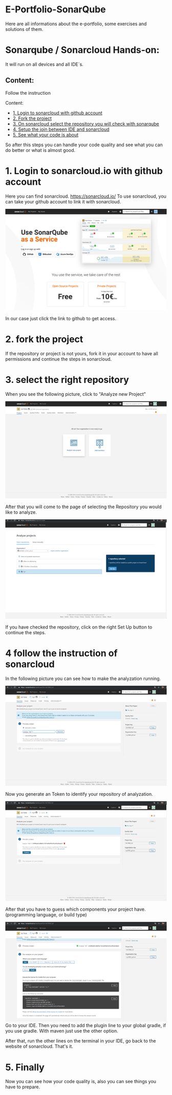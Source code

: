 # E-Portfolio-SonarQube

Here are all informations about the e-portfolio, some exercises and solutions of them.

# Sonarqube / Sonarcloud Hands-on:

It will run on all devices and all IDE´s.

## Content:

Follow the instruction

Content:
- [1. Login to sonarcloud with github account](#1-login-to-sonarcloud-with-github-account)
- [2. Fork the project](#2-fork-the-project)
- [3. On sonarcloud select the repository you will check with sonarqube](#3-on-sonarcloud-select-the-repository-you-will-check-with-sonarqube)
- [4. Setup the join between IDE and sonarcloud](#4-setup-the-join-between-IDE-and-sonarcloud)
- [5. See what your code is about](#5-see-what-your-code-is-about)

So after this steps you can handle your code quality and see what you can do better or what is almost good.

# 1. Login to sonarcloud.io with github account

Here you can find sonarcloud. https://sonarcloud.io/ 
To use sonarcloud, you can take your github account to link it with sonarcloud. 

![Login](Images/login.jpeg)

In our case just click the link to github to get access.

# 2. fork the project

If the repository or project is not yours, fork it in your account to have all permissions and continue the steps in sonarcloud.

# 3. select the right repository

When you see the following picture, click to "Analyze new Project" 

![Log-in](Images/Screenshot3.png)

After that you will come to the page of selecting the Repository you would like to analyze.

![Log-in](Images/Screenshot4.png)

If you have checked the repository, click on the right Set Up button to continue the steps. 

# 4 follow the instruction of sonarcloud

In the following picture you can see how to make the analyzation running. 

![Log-in](Images/Screenshot5.png)

Now you generate an Token to identify your repository of analyzation.

![Log-in](Images/Screenshot7.png)

After that you have to guess which components your project have. (programming language, or build type)

![Log-in](Images/Screenshot8.png)
Go to your IDE.
Then you need to add the plugin line to your global gradle, if you use gradle. With maven just use the other option.

After that, run the other lines on the terminal in your IDE, go back to the website of sonarcloud.
That's it. 

# 5. Finally
Now you can see how your code quality is, also you can see things you have to prepare.
